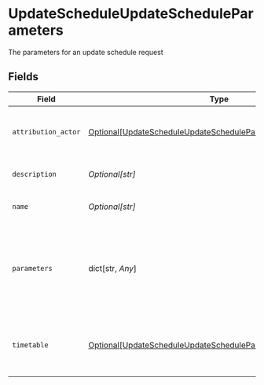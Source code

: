 # UpdateScheduleUpdateScheduleParameters

The parameters for an update schedule request


## Fields

| Field                                                                                                                                                 | Type                                                                                                                                                  | Required                                                                                                                                              | Description                                                                                                                                           | Example                                                                                                                                               |
| ----------------------------------------------------------------------------------------------------------------------------------------------------- | ----------------------------------------------------------------------------------------------------------------------------------------------------- | ----------------------------------------------------------------------------------------------------------------------------------------------------- | ----------------------------------------------------------------------------------------------------------------------------------------------------- | ----------------------------------------------------------------------------------------------------------------------------------------------------- |
| `attribution_actor`                                                                                                                                   | [Optional[UpdateScheduleUpdateScheduleParametersAttributionActor]](../../models/operations/updatescheduleupdatescheduleparametersattributionactor.md) | :heavy_minus_sign:                                                                                                                                    | The attribution-actor of the scheduled pipeline.                                                                                                      | current                                                                                                                                               |
| `description`                                                                                                                                         | *Optional[str]*                                                                                                                                       | :heavy_minus_sign:                                                                                                                                    | Description of the schedule.                                                                                                                          |                                                                                                                                                       |
| `name`                                                                                                                                                | *Optional[str]*                                                                                                                                       | :heavy_minus_sign:                                                                                                                                    | Name of the schedule.                                                                                                                                 |                                                                                                                                                       |
| `parameters`                                                                                                                                          | dict[str, *Any*]                                                                                                                                      | :heavy_minus_sign:                                                                                                                                    | Pipeline parameters represented as key-value pairs. Must contain branch or tag.                                                                       |                                                                                                                                                       |
| `timetable`                                                                                                                                           | [Optional[UpdateScheduleUpdateScheduleParametersTimetable]](../../models/operations/updatescheduleupdatescheduleparameterstimetable.md)               | :heavy_minus_sign:                                                                                                                                    | Timetable that specifies when a schedule triggers.                                                                                                    |                                                                                                                                                       |